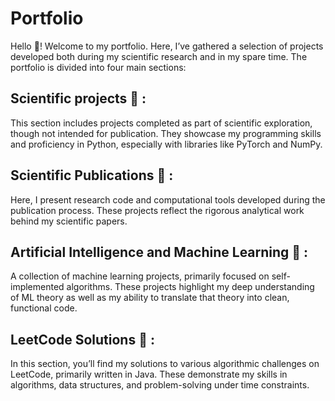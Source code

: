 # Portfolio 
Hello :wave:! Welcome to my portfolio. Here, I’ve gathered a selection of projects developed both during my scientific research and in my spare time. The portfolio is divided into four main sections:
## <b>Scientific projects</b> :microscope: :
This section includes projects completed as part of scientific exploration, though not intended for publication. They showcase my programming skills and proficiency in Python, especially with libraries like PyTorch and NumPy.
## <b> Scientific Publications </b> :bookmark_tabs: :
Here, I present research code and computational tools developed during the publication process. These projects reflect the rigorous analytical work behind my scientific papers.
## <b> Artificial Intelligence and Machine Learning </b> :robot: :
A collection of machine learning projects, primarily focused on self-implemented algorithms. These projects highlight my deep understanding of ML theory as well as my ability to translate that theory into clean, functional code.
## <b> LeetCode Solutions </b> :jigsaw: :
In this section, you’ll find my solutions to various algorithmic challenges on LeetCode, primarily written in Java. These demonstrate my skills in algorithms, data structures, and problem-solving under time constraints.
